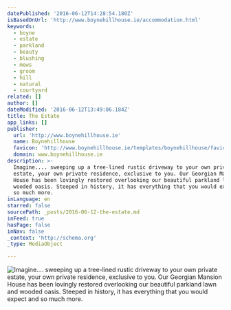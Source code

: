 ```yaml
---
datePublished: '2016-06-12T14:28:54.180Z'
isBasedOnUrl: 'http://www.boynehillhouse.ie/accommodation.html'
keywords:
  - boyne
  - estate
  - parkland
  - beauty
  - blushing
  - mews
  - groom
  - hill
  - natural
  - courtyard
related: []
author: []
dateModified: '2016-06-12T13:49:06.184Z'
title: The Estate
app_links: []
publisher:
  url: 'http://www.boynehillhouse.ie'
  name: Boynehillhouse
  favicon: 'http://www.boynehillhouse.ie/templates/boynehillhouse/favicon.ico'
  domain: www.boynehillhouse.ie
description: >-
  Imagine.... sweeping up a tree-lined rustic driveway to your own private
  estate, your own private residence, exclusive to you. Our Georgian Mansion
  House has been lovingly restored overlooking our beautiful parkland lawn and
  wooded oasis. Steeped in history, it has everything that you would expect and
  so much more.
inLanguage: en
starred: false
sourcePath: _posts/2016-06-12-the-estate.md
inFeed: true
hasPage: false
inNav: false
_context: 'http://schema.org'
_type: MediaObject

---
```

![Imagine.... sweeping up a tree-lined rustic driveway to your own private estate, your own private residence, exclusive to you. Our Georgian Mansion House has been lovingly restored overlooking our beautiful parkland lawn and wooded oasis. Steeped in history, it has everything that you would expect and so much more.](https://the-grid-user-content.s3-us-west-2.amazonaws.com/17fbed98-92dc-49ad-894a-b2817bc8cf18.jpg)